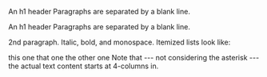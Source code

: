 An h1 header
Paragraphs are separated by a blank line.


An h1 header
Paragraphs are separated by a blank line.

2nd paragraph. Italic, bold, and monospace. Itemized lists look like:

this one
that one
the other one
Note that --- not considering the asterisk --- the actual text content starts at 4-columns in.
